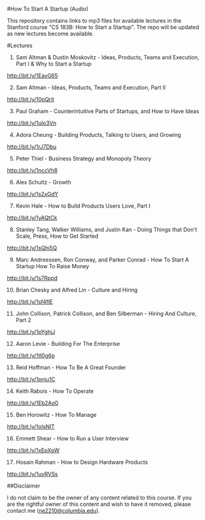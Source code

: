 #How To Start A Startup (Audio)

This repository contains links to mp3 files for available lectures in the Stanford course "CS 183B: How to Start a Startup". The repo will be updated as new lectures become available.

#Lectures
1) Sam Altman & Dustin Moskovitz - Ideas, Products, Teams and Execution, Part I & Why to Start a Startup

http://bit.ly/1EayG65

2) Sam Altman - Ideas, Products, Teams and Execution, Part II

http://bit.ly/10pQrit

3) Paul Graham - Counterintuitive Parts of Startups, and How to Have Ideas

http://bit.ly/1uIo3Vn

4) Adora Cheung - Building Products, Talking to Users, and Growing

http://bit.ly/1rJ7Dbu

5) Peter Thiel - Business Strategy and Monopoly Theory

http://bit.ly/1nccVh8

6) Alex Schultz - Growth

http://bit.ly/1s2xGdY

7) Kevin Hale - How to Build Products Users Love, Part I

http://bit.ly/1yAQtCk

8) Stanley Tang, Walker Williams, and Justin Kan - Doing Things that Don't Scale, Press, How to Get Started

http://bit.ly/1sQhj5Q

9) Marc Andreessen, Ron Conway, and Parker Conrad - How To Start A Startup How To Raise Money

http://bit.ly/1s7Rppd

10) Brian Chesky and Alfred Lin - Culture and Hiring

http://bit.ly/1sf4flE

11) John Collison, Patrick Collison, and Ben Silberman - Hiring And Culture, Part 2

http://bit.ly/1pYghjJ

12) Aaron Levie - Building For The Enterprise

http://bit.ly/1tI0g6p

13) Reid Hoffman - How To Be A Great Founder

http://bit.ly/1pnju1C

14) Keith Rabois - How To Operate

http://bit.ly/1Eb2Ao0

15) Ben Horowitz - How To Manage

http://bit.ly/1oIsNIT

16) Emmett Shear - How to Run a User Interview

http://bit.ly/1xEpXpW

17) Hosain Rahman - How to Design Hardware Products

http://bit.ly/1uvRVSs


##Disclaimer

I do not claim to be the owner of any content related to this course. If you are the rightful owner of this content and wish to have it removed, please contact me (ne2210@columbia.edu).
